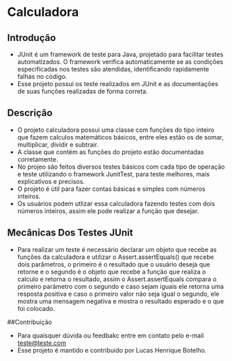 # Calculadora

## Introdução
- JUnit é um framework de teste para Java, projetado para facilitar testes automatizados. O framework verifica automaticamente se as condições especificadas nos testes são atendidas, identificando rapidamente falhas no código.
- Esse projeto possui os teste realizados em JUnit e as documentações de suas funções realizadas de forma correta.
  

## Descrição
- O projeto calculadora possui uma classe com funções do tipo inteiro que fazem calculos matemáticos básicos, entre eles estão os de somar, multiplicar, dividir e subtrair.
- A classe que contém as funções do projeto estão documentadas corretamente.
- No projeo são feitos diversos testes básicos com cada tipo de operação e teste utilizando o framework JunitTest, para teste melhores, mais explicativos e precisos.
- O projeto é útil para fazer contas básicas e simples com números inteiros.
- Os usuários podem utlizar essa calculadora fazendo testes com dois números inteiros, assim ele pode realizar a função que desejar.

## Mecânicas Dos Testes JUnit
- Para realizar um teste é necessário declarar um objeto que recebe as funções da calculadora e utilizar o Assert.assertEquals() que recebe dois parâmetros, o primeiro é o resultado que o usuário deseja que retorne e o segundo é o objeto que recebe a função que realiza o calculo e retorna o resultado, assim o Assert.assertEquals compara o primeiro parâmetro com o segundo e caso sejam iguais ele retorna uma resposta positiva e caso o primeiro valor não seja igual o segundo, ele mostra uma mensagem negativa e mostra o resultado esperado e o que foi colocado.

##Contribuição
- Para quaisquer dúvida ou feedbakc entre em contato pelo e-mail teste@teste.com
- Esse projeto é mantido e contribuido por Lucas Henrique Botelho.
